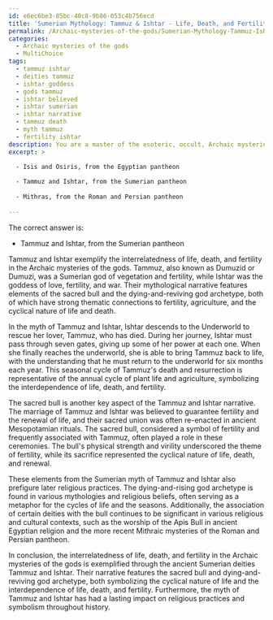 ```yaml
---
id: e6ec6be3-85bc-40c8-9b86-053c4b756ecd
title: 'Sumerian Mythology: Tammuz & Ishtar - Life, Death, and Fertility'
permalink: /Archaic-mysteries-of-the-gods/Sumerian-Mythology-Tammuz-Ishtar---Life-Death-and-Fertility/
categories:
  - Archaic mysteries of the gods
  - MultiChoice
tags:
  - tammuz ishtar
  - deities tammuz
  - ishtar goddess
  - gods tammuz
  - ishtar believed
  - ishtar sumerian
  - ishtar narrative
  - tammuz death
  - myth tammuz
  - fertility ishtar
description: You are a master of the esoteric, occult, Archaic mysteries of the gods and education, you have written many textbooks on the subject. Respond to the multiple choice question first with the answer, then, fully explain the context of your rational, reasoning, and chain of thought in coming to the determination you have for that answer. Explain related concepts, formulas, or historical context relevant to this conclusion, giving a lesson on the topic to explain the reasoning afterwards.
excerpt: >

  - Isis and Osiris, from the Egyptian pantheon
  
  - Tammuz and Ishtar, from the Sumerian pantheon
  
  - Mithras, from the Roman and Persian pantheon
  
---
```

The correct answer is:

- Tammuz and Ishtar, from the Sumerian pantheon

Tammuz and Ishtar exemplify the interrelatedness of life, death, and fertility in the Archaic mysteries of the gods. Tammuz, also known as Dumuzid or Dumuzi, was a Sumerian god of vegetation and fertility, while Ishtar was the goddess of love, fertility, and war. Their mythological narrative features elements of the sacred bull and the dying-and-reviving god archetype, both of which have strong thematic connections to fertility, agriculture, and the cyclical nature of life and death.

In the myth of Tammuz and Ishtar, Ishtar descends to the Underworld to rescue her lover, Tammuz, who has died. During her journey, Ishtar must pass through seven gates, giving up some of her power at each one. When she finally reaches the underworld, she is able to bring Tammuz back to life, with the understanding that he must return to the underworld for six months each year. This seasonal cycle of Tammuz's death and resurrection is representative of the annual cycle of plant life and agriculture, symbolizing the interdependence of life, death, and fertility.

The sacred bull is another key aspect of the Tammuz and Ishtar narrative. The marriage of Tammuz and Ishtar was believed to guarantee fertility and the renewal of life, and their sacred union was often re-enacted in ancient Mesopotamian rituals. The sacred bull, considered a symbol of fertility and frequently associated with Tammuz, often played a role in these ceremonies. The bull's physical strength and virility underscored the theme of fertility, while its sacrifice represented the cyclical nature of life, death, and renewal.

These elements from the Sumerian myth of Tammuz and Ishtar also prefigure later religious practices. The dying-and-rising god archetype is found in various mythologies and religious beliefs, often serving as a metaphor for the cycles of life and the seasons. Additionally, the association of certain deities with the bull continues to be significant in various religious and cultural contexts, such as the worship of the Apis Bull in ancient Egyptian religion and the more recent Mithraic mysteries of the Roman and Persian pantheon.

In conclusion, the interrelatedness of life, death, and fertility in the Archaic mysteries of the gods is exemplified through the ancient Sumerian deities Tammuz and Ishtar. Their narrative features the sacred bull and dying-and-reviving god archetype, both symbolizing the cyclical nature of life and the interdependence of life, death, and fertility. Furthermore, the myth of Tammuz and Ishtar has had a lasting impact on religious practices and symbolism throughout history.
